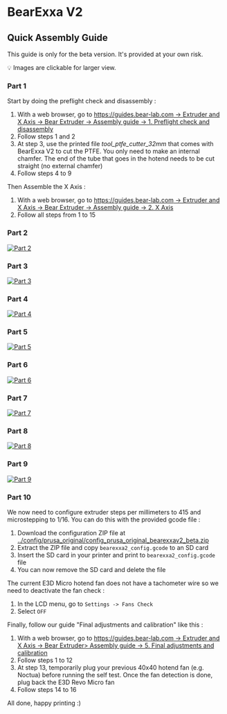 # BearExxa V2

## Quick Assembly Guide

This guide is only for the beta version. It's provided at your own risk.

💡 Images are clickable for larger view.

### Part 1
Start by doing the preflight check and disassembly :
  1. With a web browser, go to [https://guides.bear-lab.com -> Extruder and X Axis -> Bear Extruder -> Assembly guide -> 1. Preflight check and disassembly](https://guides.bear-lab.com/Guide/1.+Preflight+check+and+disassembly/34?lang=en)
  1. Follow steps 1 and 2
  1. At step 3, use the printed file *tool_ptfe_cutter_32mm* that comes with BearExxa V2 to cut the PTFE. You only need to make an internal chamfer. The end of the tube that goes in the hotend needs to be cut straight (no external chamfer)
  1. Follow steps 4 to 9

Then Assemble the X Axis :
  1. With a web browser, go to [https://guides.bear-lab.com -> Extruder and X Axis -> Bear Extruder -> Assembly guide -> 2. X Axis](https://guides.bear-lab.com/Guide/2.+X+axis/39?lang=en)
  1. Follow all steps from 1 to 15

### Part 2
[![Part 2](images/quick_assembly_02.jpg)](images/quick_assembly_02.jpg)

### Part 3
[![Part 3](images/quick_assembly_03.jpg)](images/quick_assembly_03.jpg)

### Part 4
[![Part 4](images/quick_assembly_04.jpg)](images/quick_assembly_04.jpg)

### Part 5
[![Part 5](images/quick_assembly_05.jpg)](images/quick_assembly_05.jpg)

### Part 6
[![Part 6](images/quick_assembly_06.jpg)](images/quick_assembly_06.jpg)

### Part 7
[![Part 7](images/quick_assembly_07.jpg)](images/quick_assembly_07.jpg)

### Part 8
[![Part 8](images/quick_assembly_08.jpg)](images/quick_assembly_08.jpg)

### Part 9
[![Part 9](images/quick_assembly_09.jpg)](images/quick_assembly_09.jpg)

### Part 10
We now need to configure extruder steps per millimeters to 415 and microstepping to 1/16. You can do this with the provided gcode file :
  1. Download the configuration ZIP file at [../config/prusa_original/config_prusa_original_bearexxav2_beta.zip](../config/prusa_original/config_prusa_original_bearexxav2_beta.zip)
  1. Extract the ZIP file and copy `bearexxa2_config.gcode` to an SD card
  1. Insert the SD card in your printer and print to `bearexxa2_config.gcode` file
  1. You can now remove the SD card and delete the file

The current E3D Micro hotend fan does not have a tachometer wire so we need to deactivate the fan check :
  1. In the LCD menu, go to `Settings -> Fans Check`
  1. Select `OFF`

Finally, follow our guide "Final adjustments and calibration" like this :
  1. With a web browser, go to [https://guides.bear-lab.com -> Extruder and X Axis -> Bear Extruder> Assembly guide -> 5. Final adjustments and calibration](https://guides.bear-lab.com/Guide/5.+Final+adjustments+and+calibration/38?lang=en)
  1. Follow steps 1 to 12
  1. At step 13, temporarily plug your previous 40x40 hotend fan (e.g. Noctua) before running the self test. Once the fan detection is done, plug back the E3D Revo Micro fan
  1. Follow steps 14 to 16

All done, happy printing :)

